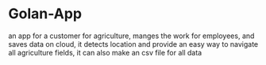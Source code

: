 # Golan-App
an app for a customer for agriculture, manges the work for employees,
and saves data on cloud, it detects location and provide an easy way to navigate all agriculture fields,
it can also make an csv file for all data
